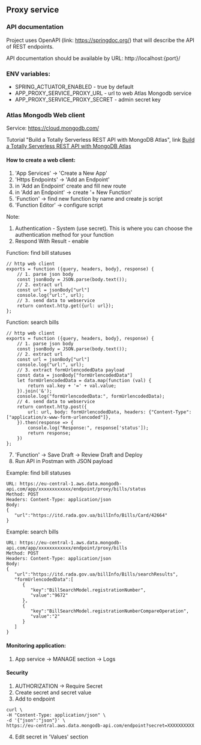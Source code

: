 ## Proxy service

### API documentation

Project uses OpenAPI (link: https://springdoc.org/) that will describe the API
of REST endpoints.

API documentation should be available by URL: http://localhost:{port}/

### ENV variables:

* SPRING_ACTUATOR_ENABLED - true by default
* APP_PROXY_SERVICE_PROXY_URL - url to web Atlas Mongodb service
* APP_PROXY_SERVICE_PROXY_SECRET - admin secret key

### Atlas Mongodb Web client

Service: https://cloud.mongodb.com/

Tutorial "Build a Totally Serverless REST API with MongoDB Atlas",
link [Build a Totally Serverless REST API with MongoDB Atlas](https://www.youtube.com/watch?v=FkD_tf8vkfg)

#### How to create a web client:

1. 'App Services' -> 'Create a New App'
2. 'Https Endpoints' -> 'Add an Endpoint'
3. in 'Add an Endpoint' create and fill new route
4. in 'Add an Endpoint' -> create '+ New Function'
5. 'Function' -> find new function by name and create js script
6. 'Function Editor' -> configure script

Note:

1. Authentication - System (use secret). This is where you can choose the authentication method for your function
2. Respond With Result - enable

Function: find bill statuses

```
// http web client
exports = function ({query, headers, body}, response) {
    // 1. parse json body
    const jsonBody = JSON.parse(body.text());
    // 2. extract url
    const url = jsonBody["url"]
    console.log("url:", url);
    // 3. send data to webservice
    return context.http.get({url: url});
};
```

Function: search bills

```
// http web client
exports = function ({query, headers, body}, response) {
    // 1. parse json body
    const jsonBody = JSON.parse(body.text());
    // 2. extract url
    const url = jsonBody["url"]
    console.log("url:", url);
    // 3. extract formUrlencodedData payload
    const data = jsonBody["formUrlencodedData"]
    let formUrlencodedData = data.map(function (val) {
        return val.key + '=' + val.value;
    }).join('&');
    console.log("formUrlencodedData:", formUrlencodedData);
    // 4. send data to webservice
    return context.http.post({
        url: url, body: formUrlencodedData, headers: {"Content-Type": ["application/x-www-form-urlencoded"]},
    }).then(response => {
        console.log("Response:", response['status']);
        return response;
    })
};
```

7. 'Function' -> Save Draft -> Review Draft and Deploy
8. Run API in Postman with JSON payload

Example: find bill statuses

```
URL: https://eu-central-1.aws.data.mongodb-api.com/app/xxxxxxxxxxxx/endpoint/proxy/bills/status
Method: POST
Headers: Content-Type: application/json
Body:
{
   "url":"https://itd.rada.gov.ua/billInfo/Bills/Card/42664"
}
```

Example: search bills

```
URL: https://eu-central-1.aws.data.mongodb-api.com/app/xxxxxxxxxxxx/endpoint/proxy/bills
Method: POST
Headers: Content-Type: application/json
Body:
{
   "url":"https://itd.rada.gov.ua/billInfo/Bills/searchResults",
   "formUrlencodedData":[
      {
         "key":"BillSearchModel.registrationNumber",
         "value":"9672"
      },
      {
         "key":"BillSearchModel.registrationNumberCompareOperation",
         "value":"2"
      }
   ]
}
```

#### Monitoring application:

1. App service -> MANAGE section -> Logs

#### Security

1. AUTHORIZATION -> Require Secret
2. Create secret and secret value
3. Add to endpoint

```
curl \
-H "Content-Type: application/json" \
-d '{"json":"json"}' \
https://eu-central.aws.data.mongodb-api.com/endpoint?secret=XXXXXXXXXX
```

4. Edit secret in 'Values' section